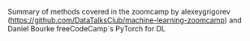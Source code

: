 Summary of methods covered in the zoomcamp by alexeygrigorev (https://github.com/DataTalksClub/machine-learning-zoomcamp) and Daniel Bourke freeCodeCamp´s PyTorch for DL
